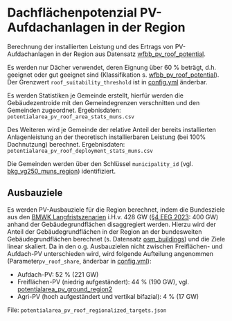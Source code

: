 # Dachflächenpotenzial PV-Aufdachanlagen in der Region

Berechnung der installierten Leistung und des Ertrags von PV-Aufdachanlagen in
der Region aus Datensatz
[wfbb_pv_roof_potential](../../preprocessed/wfbb_pv_roof_potential/dataset.md).

Es werden nur Dächer verwendet, deren Eignung über 60 % beträgt, d.h. geeignet
oder gut geeignet sind (Klassifikation s.
[wfbb_pv_roof_potential](../../preprocessed/wfbb_pv_roof_potential/dataset.md)).
Der Grenzwert `roof_suitability_threshold` ist in [config.yml](config.yml)
änderbar.

Es werden Statistiken je Gemeinde erstellt, hierfür werden die Gebäudezentroide
mit den Gemeindegrenzen verschnitten und den Gemeinden zugeordnet.
Ergebnisdaten: `potentialarea_pv_roof_area_stats_muns.csv`

Des Weiteren wird je Gemeinde der relative Anteil der bereits installierten
Anlagenleistung an der theoretisch installierbaren Leistung (bei
100% Dachnutzung) berechnet.
Ergebnisdaten: `potentialarea_pv_roof_deployment_stats_muns.csv`

Die Gemeinden werden über den Schlüssel `municipality_id` (vgl.
[bkg_vg250_muns_region](../../datasets/bkg_vg250_muns_region/dataset.md))
identifiziert.

## Ausbauziele

Es werden PV-Ausbauziele für die Region berechnet, indem die Bundesziele aus den
[BMWK Langfristszenarien](../../preprocessed/bmwk_long_term_scenarios/dataset.md)
i.H.v. 428 GW
([§4 EEG 2023](https://www.gesetze-im-internet.de/eeg_2014/__4.html): 400 GW)
anhand der Gebäudegrundflächen disaggregiert werden. Hierzu wird der Anteil der
Gebäudegrundflächen in der Region an der bundesweiten Gebäudegrundflächen
berechnet (s. Datensatz [osm_buildings](../osm_buildings/dataset.md)) und die
Ziele linear skaliert. Da in den o.g. Ausbauzielen nicht zwischen Freiflächen-
und Aufdach-PV unterschieden wird, wird folgende Aufteilung angenommen
(Parameter`pv_roof_share`, änderbar in [config.yml](config.yml)):

- Aufdach-PV: 52 % (221 GW)
- Freiflächen-PV (niedrig aufgeständert): 44 % (190 GW), vgl.
  [potentialarea_pv_ground_region2](../../datasets/potentialarea_pv_ground_region2/dataset.md)
- Agri-PV (hoch aufgeständert und vertikal bifazial): 4 % (17 GW)

File: `potentialarea_pv_roof_regionalized_targets.json`
